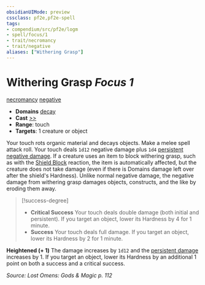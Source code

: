 ```yaml
---
obsidianUIMode: preview
cssclass: pf2e,pf2e-spell
tags:
- compendium/src/pf2e/logm
- spell/focus/1
- trait/necromancy
- trait/negative
aliases: ["Withering Grasp"]
---
```

# Withering Grasp *Focus 1*   
[necromancy](necromancy.md "Necromancy School Trait")  [negative](negative.md "Negative Energy & Element Trait")  

- **Domains** [decay](Reference/Compendium/Setting/domains.md#Decay)
- **Cast** [>>](chapter-9-playing-the-game.md#Actions "Two-Action") 
- **Range**: touch
- **Targets**: 1 creature or object

Your touch rots organic material and decays objects. Make a melee spell attack roll. Your touch deals `1d12` negative damage plus `1d4` [persistent negative damage](conditions.md#Persistent%20Damage). If a creature uses an item to block withering grasp, such as with the [Shield Block](Reference/Compendium/Feats/shield-block.md) reaction, the item is automatically affected, but the creature does not take damage (even if there is Domains damage left over after the shield's Hardness). Unlike normal negative damage, the negative damage from withering grasp damages objects, constructs, and the like by eroding them away.

> [!success-degree] 
> - **Critical Success** Your touch deals double damage (both initial and persistent). If you target an object, lower its Hardness by 4 for 1 minute.
> - **Success** Your touch deals full damage. If you target an object, lower its Hardness by 2 for 1 minute.

**Heightened (+ 1)** The damage increases by `1d12` and the [persistent damage](conditions.md#Persistent%20Damage) increases by 1. If you target an object, lower its Hardness by an additional 1 point on both a success and a critical success.

*Source: Lost Omens: Gods & Magic p. 112*